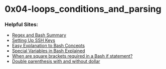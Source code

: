 # 0x04-loops_conditions_and_parsing
### Helpful Sites:
- [Regex and Bash Summary][regex]
- [Setting Up SSH Keys][ssh]
- [Easy Explanation to Bash Concepts][linuxize]
- [Special Variables in Bash Explained][linuxopsys]
- [When are square brackets required in a Bash if statement?][stof1]
- [Double parenthesis with and without dollar][stof2]

[regex]:<https://quickref.me/bash>
[ssh]:<https://www.youtube.com/watch?v=ZKZbPZCnHRE&ab_channel=NerdontheStreet>
[linuxize]:<https://linuxize.com/tags/bash/>
[linuxopsys]:<https://linuxopsys.com/topics/special-variables-in-bash-explained-with-examples>
[stof1]:<https://stackoverflow.com/questions/8934012/when-are-square-brackets-required-in-a-bash-if-statement>
[stof2]:<https://stackoverflow.com/questions/31255699/double-parenthesis-with-and-without-dollar>
